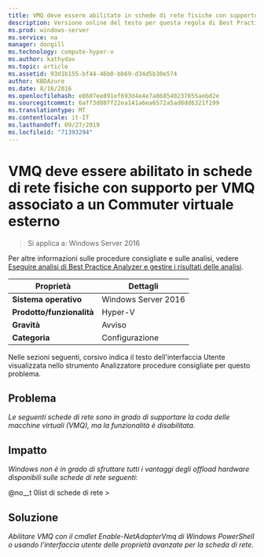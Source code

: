 ```yaml
---
title: VMQ deve essere abilitato in schede di rete fisiche con supporto per VMQ associato a un Commuter virtuale esterno
description: Versione online del testo per questa regola di Best Practices Analyzer.
ms.prod: windows-server
ms.service: na
manager: dongill
ms.technology: compute-hyper-v
ms.author: kathydav
ms.topic: article
ms.assetid: 93d1b155-bf44-46b0-bb69-d34d5b30e574
author: KBDAzure
ms.date: 8/16/2016
ms.openlocfilehash: e8607ee891ef693d4e4e7a868540237855aebd2e
ms.sourcegitcommit: 6aff3d88ff22ea141a6ea6572a5ad8dd6321f199
ms.translationtype: MT
ms.contentlocale: it-IT
ms.lasthandoff: 09/27/2019
ms.locfileid: "71393294"
---
```

# <a name="vmq-should-be-enabled-on-vmq-capable-physical-network-adapters-bound-to-an-external-virtual-switch"></a>VMQ deve essere abilitato in schede di rete fisiche con supporto per VMQ associato a un Commuter virtuale esterno

>Si applica a: Windows Server 2016

Per altre informazioni sulle procedure consigliate e sulle analisi, vedere [Eseguire analisi di Best Practice Analyzer e gestire i risultati delle analisi](https://go.microsoft.com/fwlink/p/?LinkID=223177).  
  
|Proprietà|Dettagli|  
|-|-|  
|**Sistema operativo**|Windows Server 2016|  
|**Prodotto/funzionalità**|Hyper-V|  
|**Gravità**|Avviso|  
|**Categoria**|Configurazione|  
  
Nelle sezioni seguenti, corsivo indica il testo dell'interfaccia Utente visualizzata nello strumento Analizzatore procedure consigliate per questo problema.  
  
## <a name="issue"></a>**Problema**  
*Le seguenti schede di rete sono in grado di supportare la coda delle macchine virtuali (VMQ), ma la funzionalità è disabilitata.*  
  
## <a name="impact"></a>**Impatto**  
*Windows non è in grado di sfruttare tutti i vantaggi degli offload hardware disponibili sulle schede di rete seguenti:*  
  
@no__t 0list di schede di rete >  
  
## <a name="resolution"></a>**Soluzione**  
*Abilitare VMQ con il cmdlet Enable-NetAdapterVmq di Windows PowerShell o usando l'interfaccia utente delle proprietà avanzate per la scheda di rete.*  
  


